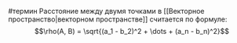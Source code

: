 #термин 
Расстояние между двумя точками в [[Векторное пространство|векторном пространстве]] считается по формуле:
$$\rho(A, B) = \sqrt{(a_1 - b_2)^2 + \dots + (a_n - b_n)^2}$$